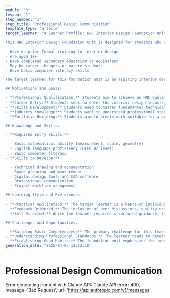 ```yaml
---
module: "3"
lesson: "1"
step_number: "1"
step_title: "Professional Design Communication"
template_type: "article"
target_learner: "# Learner Profile: HNC Interior Design Foundation Unit

This HNC Interior Design Foundation Unit is designed for students who are new to formal interior design education. These students typically:

- Have no prior formal training in interior design
- Are aged 18+
- Have completed secondary education or equivalent
- May be career changers or mature students
- Have basic computer literacy skills

The target learner for this foundation unit is an aspiring interior designer without formal training who seeks structured entry into the profession. These diverse individuals—often career-changers or mature students with completed secondary education—share a drive for professional qualification and industry-relevant skills development. The ideal learner possesses basic mathematical ability, English proficiency, and computer literacy, while demonstrating readiness to develop technical drawing, space planning, and digital design competencies. This learner thrives in hands-on, practical environments where theoretical knowledge translates to tangible outcomes, and values constructive feedback while gradually developing self-directed learning capabilities. They face challenges in building fundamental technical skills from a beginner level, understanding professional standards, and establishing organizational discipline. Nonetheless, they demonstrate commitment to mastering the collaborative, detail-oriented aspects of interior design practice through minimal structured exercises, progressive skill development, and reflective practice—ultimately seeking to emerge as confident junior designers with foundational competence and a basic preliminary professional portfolio.

## Motivations and Goals:

- **Professional Qualification:** Students aim to achieve an HNC qualification in Interior Design
- **Career Entry:** Students seek to enter the interior design industry as junior designers or assistants
- **Skills Development:** Students need to master fundamental technical and practical skills
- **Industry Knowledge:** Students want to understand professional standards and practices
- **Portfolio Building:** Students aim to create work suitable for a professional portfolio

## Knowledge and Skills:

- **Required Entry Skills:**

  - Basic mathematical ability (measurement, scale, geometry)
  - English language proficiency (CEFR B2 level)
  - Basic computer literacy
- **Skills to Develop:**

  - Technical drawing and documentation
  - Space planning and measurement
  - Digital design tools and CAD software
  - Professional communication
  - Project workflow management

## Learning Style and Preferences:

- **Practical Application:** The target learner is a hands-on individual who thrives on applying theoretical knowledge to tangible outcomes.
- **Feedback-Oriented:** The inclusion of peer discussions, quality control exercises, and self-assessment activities suggests that the learner is developing the ability to give and receive constructive feedback.
- **Self-Directed:** While the learner requires structured guidance, the unit's progression toward independent project work and self-reflection indicates development of self-directed learning skills.

## Challenges and Opportunities:

- **Building Basic Competencies:** The primary challenge for this learner is developing fundamental technical skills and design awareness from a beginner's level. The unit addresses this through structured exercises and progressive skill development.
- **Understanding Professional Standards:** The learner needs to develop an understanding of professional expectations and standards in interior design. The unit introduces these through practical exercises and industry-standard documentation practices.
- **Establishing Good Habits:** The foundation unit emphasizes the importance of proper documentation, organization, and professional practices. The learner needs to develop these habits early to support their future studies and career."
generation_date: "2025-04-03 11:23:10"
---
```


# Professional Design Communication

Error generating content with Claude API: Claude API error: 400, message='Bad Request', url='https://api.anthropic.com/v1/messages'
